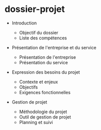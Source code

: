 # dossier-projet

- Introduction

    - Objectif du dossier
    - Liste des compétences    

- Présentation de l'entreprise et du service

    - Présentation de l'entreprise
    - Présentation du service

- Expression des besoins du projet

    - Contexte et enjeux
    - Objectifs
    - Exigences fonctionnelles

- Gestion de projet

    - Méthodologie du projet
    - Outil de gestion de projet
    - Planning et suivi


